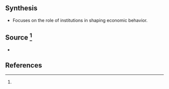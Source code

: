 ## Synthesis
- Focuses on the role of institutions in shaping economic behavior.
## Source [^1]
- 
## References

[^1]: 
